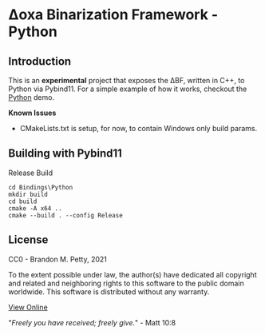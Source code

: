 # Δoxa Binarization Framework - Python

## Introduction
This is an **experimental** project that exposes the ΔBF, written in C++, to Python via Pybind11.  For a simple example of how it works, checkout the [Python](../../Demo/Python) demo.

**Known Issues**
* CMakeLists.txt is setup, for now, to contain Windows only build params.

## Building with Pybind11
Release Build
```
cd Bindings\Python
mkdir build
cd build
cmake -A x64 ..
cmake --build . --config Release
```

## License
CC0 - Brandon M. Petty, 2021

To the extent possible under law, the author(s) have dedicated all copyright and related and neighboring rights to this software to the public domain worldwide. This software is distributed without any warranty.

[View Online](https://creativecommons.org/publicdomain/zero/1.0/legalcode)

"*Freely you have received; freely give.*" - Matt 10:8